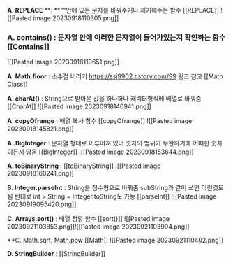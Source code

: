 **A. REPLACE** **:  **""안에 있는 문자를 바꿔주거나 제거해주는 함수 [[REPLACE]] ![[Pasted image 20230918110305.png]] 


### **A. contains()** : 문자열 안에 이러한 문자열이 들어가있는지 확인하는 함수 [[Contains]]
![[Pasted image 20230918110651.png]]
	

**A. Math.floor** :  소수점 버리기 https://ssj9902.tistory.com/99 링크 참고 [[Math Class]]


**A. charAt()** : String으로 받아온 값을 하나하나 캐릭터형식에 배열로 바꿔줌 [[CharAt]]
![[Pasted image 20230918140941.png]]

**A. copyOfrange** : 배열 복사 함수 [[copyOfrange]]
![[Pasted image 20230918145821.png]]

**A .BigInteger** : 문자열 형태로 이루어져 있어 숫자의 범위가 무한하기에 어떠한 숫자이든지 담음 [[BigInteger]]
![[Pasted image 20230918153644.png]]

**A. toBinaryString** :  [[toBinaryString]]
![[Pasted image 20230918160241.png]]


**B. Integer.parseInt** : String을 정수형으로 바꿔줌  subString과 같이 쓰면 이런것도 됨 
반대로 int > String = Integer.toString도 가능
[[parseInt]]
![[Pasted image 20230919095420.png]]


**C. Arrays.sort()** : 배열 정렬 함수  [[sort()]]
![[Pasted image 20230921103853.png]]![[Pasted image 20230921103904.png]]

**C. Math.sqrt, Math.pow [[Math]]
![[Pasted image 20230921110402.png]]

**D. StringBuilder** : [[StringBuilder]] 

